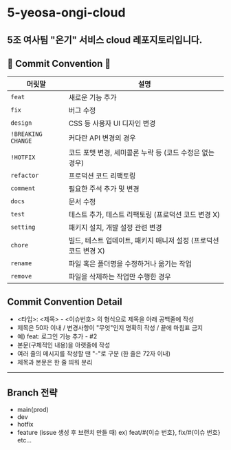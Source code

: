 # 5-yeosa-ongi-cloud
5조 여사팀 "온기" 서비스 cloud 레포지토리입니다.
---
## 🧾 Commit Convention 🤝
| 머릿말            | 설명 |
|------------------|------|
| `feat`           | 새로운 기능 추가 |
| `fix`            | 버그 수정 |
| `design`         | CSS 등 사용자 UI 디자인 변경 |
| `!BREAKING CHANGE` | 커다란 API 변경의 경우 |
| `!HOTFIX`        | 코드 포맷 변경, 세미콜론 누락 등 (코드 수정은 없는 경우) |
| `refactor`       | 프로덕션 코드 리팩토링 |
| `comment`        | 필요한 주석 추가 및 변경 |
| `docs`           | 문서 수정 |
| `test`           | 테스트 추가, 테스트 리팩토링 (프로덕션 코드 변경 X) |
| `setting`        | 패키지 설치, 개발 설정 관련 변경 |
| `chore`          | 빌드, 테스트 업데이트, 패키지 매니저 설정 (프로덕션 코드 변경 X) |
| `rename`         | 파일 혹은 폴더명을 수정하거나 옮기는 작업 |
| `remove`         | 파일을 삭제하는 작업만 수행한 경우 |

## Commit Convention Detail
* <타입>: <제목> - <이슈번호> 의 형식으로 제목을 아래 공백줄에 작성
* 제목은 50자 이내 / 변경사항이 "무엇"인지 명확히 작성 / 끝에 마침표 금지
* 예) feat: 로그인 기능 추가 - #2
* 본문(구체적인 내용)을 아랫줄에 작성
* 여러 줄의 메시지를 작성할 땐 "-"로 구분 (한 줄은 72자 이내)
* 제목과 본문은 한 줄 띄워 분리

---
## Branch 전략
* main(prod)
* dev
* hotfix
* feature (issue 생성 후 브랜치 만들 때)
  ex) feat/#{이슈 번호}, fix/#{이슈 번호} etc...
